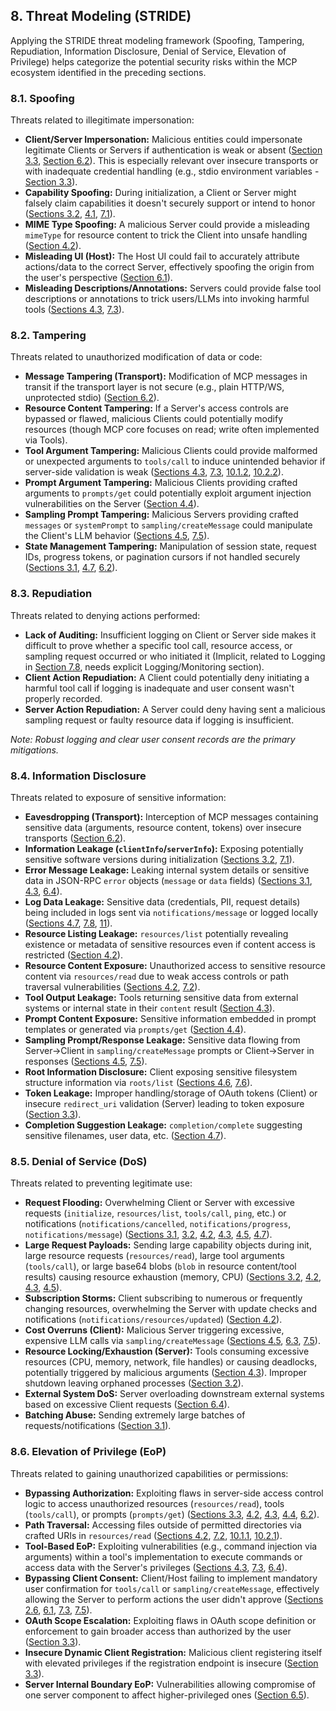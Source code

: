## 8. Threat Modeling (STRIDE)

Applying the STRIDE threat modeling framework (Spoofing, Tampering, Repudiation, Information Disclosure, Denial of Service, Elevation of Privilege) helps categorize the potential security risks within the MCP ecosystem identified in the preceding sections.

### 8.1. Spoofing

Threats related to illegitimate impersonation:

*   **Client/Server Impersonation:** Malicious entities could impersonate legitimate Clients or Servers if authentication is weak or absent ([Section 3.3](./03-protocol-interactions.md#33-authorization-http-transport), [Section 6.2](./06-trust-boundaries.md#62-hostclient-mcp-server)). This is especially relevant over insecure transports or with inadequate credential handling (e.g., stdio environment variables - [Section 3.3](./03-protocol-interactions.md#33-authorization-http-transport)).
*   **Capability Spoofing:** During initialization, a Client or Server might falsely claim capabilities it doesn't securely support or intend to honor ([Sections 3.2](./03-protocol-interactions.md#32-lifecycle-management-initialize-shutdown-exit), [4.1](./04-data-structures.md#41-capabilities), [7.1](./07-security-considerations-per-component.md#71-initialization-lifecycle-initialize-notificationsinitialized)).
*   **MIME Type Spoofing:** A malicious Server could provide a misleading `mimeType` for resource content to trick the Client into unsafe handling ([Section 4.2](./04-data-structures.md#42-resources)).
*   **Misleading UI (Host):** The Host UI could fail to accurately attribute actions/data to the correct Server, effectively spoofing the origin from the user's perspective ([Section 6.1](./06-trust-boundaries.md#61-user-hostclient-ui)).
*   **Misleading Descriptions/Annotations:** Servers could provide false tool descriptions or annotations to trick users/LLMs into invoking harmful tools ([Sections 4.3](./04-data-structures.md#43-tools), [7.3](./07-security-considerations-per-component.md#73-tools-toolslist-toolscall-notifications)).

### 8.2. Tampering

Threats related to unauthorized modification of data or code:

*   **Message Tampering (Transport):** Modification of MCP messages in transit if the transport layer is not secure (e.g., plain HTTP/WS, unprotected stdio) ([Section 6.2](./06-trust-boundaries.md#62-hostclient-mcp-server)).
*   **Resource Content Tampering:** If a Server's access controls are bypassed or flawed, malicious Clients could potentially modify resources (though MCP core focuses on read; write often implemented via Tools).
*   **Tool Argument Tampering:** Malicious Clients could provide malformed or unexpected arguments to `tools/call` to induce unintended behavior if server-side validation is weak ([Sections 4.3](./04-data-structures.md#43-tools), [7.3](./07-security-considerations-per-component.md#73-tools-toolslist-toolscall-notifications), [10.1.2](./10-implementation-insights.md#1012-tool-argument-validation-toolscall), [10.2.2](./10-implementation-insights.md#1022-tool-argument-validation-toolscall)).
*   **Prompt Argument Tampering:** Malicious Clients providing crafted arguments to `prompts/get` could potentially exploit argument injection vulnerabilities on the Server ([Section 4.4](./04-data-structures.md#44-prompts)).
*   **Sampling Prompt Tampering:** Malicious Servers providing crafted `messages` or `systemPrompt` to `sampling/createMessage` could manipulate the Client's LLM behavior ([Sections 4.5](./04-data-structures.md#45-sampling-client-feature), [7.5](./07-security-considerations-per-component.md#75-sampling-samplingcreatemessage)).
*   **State Management Tampering:** Manipulation of session state, request IDs, progress tokens, or pagination cursors if not handled securely ([Sections 3.1](./03-protocol-interactions.md#31-base-message-structures-json-rpc-20), [4.7](./04-data-structures.md#47-utility-features), [6.2](./06-trust-boundaries.md#62-hostclient-mcp-server)).

### 8.3. Repudiation

Threats related to denying actions performed:

*   **Lack of Auditing:** Insufficient logging on Client or Server side makes it difficult to prove whether a specific tool call, resource access, or sampling request occurred or who initiated it (Implicit, related to Logging in [Section 7.8](./07-security-considerations-per-component.md#78-utilities-logging-pagination-cancellation-progress-ping-completion), needs explicit Logging/Monitoring section).
*   **Client Action Repudiation:** A Client could potentially deny initiating a harmful tool call if logging is inadequate and user consent wasn't properly recorded.
*   **Server Action Repudiation:** A Server could deny having sent a malicious sampling request or faulty resource data if logging is insufficient.

*Note: Robust logging and clear user consent records are the primary mitigations.* 

### 8.4. Information Disclosure

Threats related to exposure of sensitive information:

*   **Eavesdropping (Transport):** Interception of MCP messages containing sensitive data (arguments, resource content, tokens) over insecure transports ([Section 6.2](./06-trust-boundaries.md#62-hostclient-mcp-server)).
*   **Information Leakage (`clientInfo`/`serverInfo`):** Exposing potentially sensitive software versions during initialization ([Sections 3.2](./03-protocol-interactions.md#32-lifecycle-management-initialize-shutdown-exit), [7.1](./07-security-considerations-per-component.md#71-initialization-lifecycle-initialize-notificationsinitialized)).
*   **Error Message Leakage:** Leaking internal system details or sensitive data in JSON-RPC `error` objects (`message` or `data` fields) ([Sections 3.1](./03-protocol-interactions.md#31-base-message-structures-json-rpc-20), [4.3](./04-data-structures.md#43-tools), [6.4](./06-trust-boundaries.md#64-mcp-server-external-systems)).
*   **Log Data Leakage:** Sensitive data (credentials, PII, request details) being included in logs sent via `notifications/message` or logged locally ([Sections 4.7](./04-data-structures.md#47-utility-features), [7.8](./07-security-considerations-per-component.md#78-utilities-logging-pagination-cancellation-progress-ping-completion), [11](./11-summary-hotspots.md)).
*   **Resource Listing Leakage:** `resources/list` potentially revealing existence or metadata of sensitive resources even if content access is restricted ([Section 4.2](./04-data-structures.md#42-resources)).
*   **Resource Content Exposure:** Unauthorized access to sensitive resource content via `resources/read` due to weak access controls or path traversal vulnerabilities ([Sections 4.2](./04-data-structures.md#42-resources), [7.2](./07-security-considerations-per-component.md#72-resources-resourceslist-resourcesread-resourcestemplateslist-resourcessubscribe-notifications)).
*   **Tool Output Leakage:** Tools returning sensitive data from external systems or internal state in their `content` result ([Section 4.3](./04-data-structures.md#43-tools)).
*   **Prompt Content Exposure:** Sensitive information embedded in prompt templates or generated via `prompts/get` ([Section 4.4](./04-data-structures.md#44-prompts)).
*   **Sampling Prompt/Response Leakage:** Sensitive data flowing from Server->Client in `sampling/createMessage` prompts or Client->Server in responses ([Sections 4.5](./04-data-structures.md#45-sampling-client-feature), [7.5](./07-security-considerations-per-component.md#75-sampling-samplingcreatemessage)).
*   **Root Information Disclosure:** Client exposing sensitive filesystem structure information via `roots/list` ([Sections 4.6](./04-data-structures.md#46-roots-client-feature), [7.6](./07-security-considerations-per-component.md#76-roots-rootslist-notifications)).
*   **Token Leakage:** Improper handling/storage of OAuth tokens (Client) or insecure `redirect_uri` validation (Server) leading to token exposure ([Section 3.3](./03-protocol-interactions.md#33-authorization-http-transport)).
*   **Completion Suggestion Leakage:** `completion/complete` suggesting sensitive filenames, user data, etc. ([Section 4.7](./04-data-structures.md#47-utility-features)).

### 8.5. Denial of Service (DoS)

Threats related to preventing legitimate use:

*   **Request Flooding:** Overwhelming Client or Server with excessive requests (`initialize`, `resources/list`, `tools/call`, `ping`, etc.) or notifications (`notifications/cancelled`, `notifications/progress`, `notifications/message`) ([Sections 3.1](./03-protocol-interactions.md#31-base-message-structures-json-rpc-20), [3.2](./03-protocol-interactions.md#32-lifecycle-management-initialize-shutdown-exit), [4.2](./04-data-structures.md#42-resources), [4.3](./04-data-structures.md#43-tools), [4.5](./04-data-structures.md#45-sampling-client-feature), [4.7](./04-data-structures.md#47-utility-features)).
*   **Large Request Payloads:** Sending large capability objects during init, large resource requests (`resources/read`), large tool arguments (`tools/call`), or large base64 blobs (`blob` in resource content/tool results) causing resource exhaustion (memory, CPU) ([Sections 3.2](./03-protocol-interactions.md#32-lifecycle-management-initialize-shutdown-exit), [4.2](./04-data-structures.md#42-resources), [4.3](./04-data-structures.md#43-tools), [4.5](./04-data-structures.md#45-sampling-client-feature)).
*   **Subscription Storms:** Client subscribing to numerous or frequently changing resources, overwhelming the Server with update checks and notifications (`notifications/resources/updated`) ([Section 4.2](./04-data-structures.md#42-resources)).
*   **Cost Overruns (Client):** Malicious Server triggering excessive, expensive LLM calls via `sampling/createMessage` ([Sections 4.5](./04-data-structures.md#45-sampling-client-feature), [6.3](./06-trust-boundaries.md#63-hostclient-llm-service), [7.5](./07-security-considerations-per-component.md#75-sampling-samplingcreatemessage)).
*   **Resource Locking/Exhaustion (Server):** Tools consuming excessive resources (CPU, memory, network, file handles) or causing deadlocks, potentially triggered by malicious arguments ([Section 4.3](./04-data-structures.md#43-tools)). Improper shutdown leaving orphaned processes ([Section 3.2](./03-protocol-interactions.md#32-lifecycle-management-initialize-shutdown-exit)).
*   **External System DoS:** Server overloading downstream external systems based on excessive Client requests ([Section 6.4](./06-trust-boundaries.md#64-mcp-server-external-systems)).
*   **Batching Abuse:** Sending extremely large batches of requests/notifications ([Section 3.1](./03-protocol-interactions.md#31-base-message-structures-json-rpc-20)).

### 8.6. Elevation of Privilege (EoP)

Threats related to gaining unauthorized capabilities or permissions:

*   **Bypassing Authorization:** Exploiting flaws in server-side access control logic to access unauthorized resources (`resources/read`), tools (`tools/call`), or prompts (`prompts/get`) ([Sections 3.3](./03-protocol-interactions.md#33-authorization-http-transport), [4.2](./04-data-structures.md#42-resources), [4.3](./04-data-structures.md#43-tools), [4.4](./04-data-structures.md#44-prompts), [6.2](./06-trust-boundaries.md#62-hostclient-mcp-server)).
*   **Path Traversal:** Accessing files outside of permitted directories via crafted URIs in `resources/read` ([Sections 4.2](./04-data-structures.md#42-resources), [7.2](./07-security-considerations-per-component.md#72-resources-resourceslist-resourcesread-resourcestemplateslist-resourcessubscribe-notifications), [10.1.1](./10-implementation-insights.md#1011-fileresource-path-validation-resourcesread), [10.2.1](./10-implementation-insights.md#1021-filesystem-path-validation-for-file-tools)).
*   **Tool-Based EoP:** Exploiting vulnerabilities (e.g., command injection via arguments) within a tool's implementation to execute commands or access data with the Server's privileges ([Sections 4.3](./04-data-structures.md#43-tools), [7.3](./07-security-considerations-per-component.md#73-tools-toolslist-toolscall-notifications), [6.4](./06-trust-boundaries.md#64-mcp-server-external-systems)).
*   **Bypassing Client Consent:** Client/Host failing to implement mandatory user confirmation for `tools/call` or `sampling/createMessage`, effectively allowing the Server to perform actions the user didn't approve ([Sections 2.6](./02-core-concepts.md#26-stated-security-principles-from-specification), [6.1](./06-trust-boundaries.md#61-user-hostclient-ui), [7.3](./07-security-considerations-per-component.md#73-tools-toolslist-toolscall-notifications), [7.5](./07-security-considerations-per-component.md#75-sampling-samplingcreatemessage)).
*   **OAuth Scope Escalation:** Exploiting flaws in OAuth scope definition or enforcement to gain broader access than authorized by the user ([Section 3.3](./03-protocol-interactions.md#33-authorization-http-transport)).
*   **Insecure Dynamic Client Registration:** Malicious client registering itself with elevated privileges if the registration endpoint is insecure ([Section 3.3](./03-protocol-interactions.md#33-authorization-http-transport)).
*   **Server Internal Boundary EoP:** Vulnerabilities allowing compromise of one server component to affect higher-privileged ones ([Section 6.5](./06-trust-boundaries.md#65-mcp-server-internal-boundaries)). 